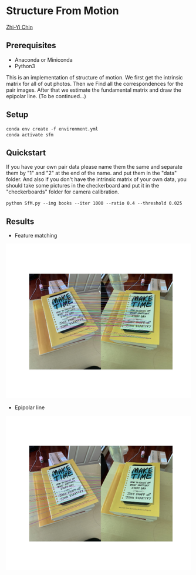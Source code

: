 # Structure From Motion

[Zhi-Yi Chin](https://www.linkedin.com/in/zhi-yi-chin-b7927645)

## Prerequisites

* Anaconda or Miniconda
* Python3

This is an implementation of structure of motion. We first get the intrinsic matrix for all of out photos. Then we Find all the correspondences for the pair images. After that we estimate the fundamental matrix and draw the epipolar line. (To be continued...)

## Setup

```
conda env create -f environment.yml
conda activate sfm
```

## Quickstart

If you have your own pair data please name them the same and separate them by "1" and "2" at the end of the name. and put them in the "data" folder. And also if you don't have the intrinsic matrix of your own data, you should take some pictures in the checkerboard and put it in the "checkerboards" folder for camera calibration.

```
python SfM.py --img books --iter 1000 --ratio 0.4 --threshold 0.025
```

## Results

* Feature matching

<img src="./results/books_feature_matching.jpg">

* Epipolar line

<img src="./results/books_epipolar_line.jpg">

